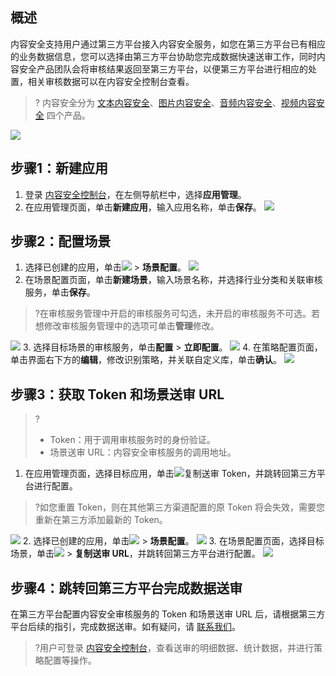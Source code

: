 ## 概述
内容安全支持用户通过第三方平台接入内容安全服务，如您在第三方平台已有相应的业务数据信息，您可以选择由第三方平台协助您完成数据快速送审工作，同时内容安全产品团队会将审核结果返回至第三方平台，以便第三方平台进行相应的处置，相关审核数据可以在内容安全控制台查看。
>? 内容安全分为 [文本内容安全](https://cloud.tencent.com/document/product/1124/80221)、[图片内容安全](https://cloud.tencent.com/document/product/1125/80241)、[音频内容安全](https://cloud.tencent.com/document/product/1219/80242)、[视频内容安全](https://cloud.tencent.com/document/product/1265/80243) 四个产品。
>
![](https://qcloudimg.tencent-cloud.cn/raw/7b0880e97fe9dd57654e82544e58d99b.png)


## 步骤1：新建应用
1. 登录 [内容安全控制台](https://console.cloud.tencent.com/cms/clouds/manage)，在左侧导航栏中，选择**应用管理**。
2. 在应用管理页面，单击**新建应用**，输入应用名称，单击**保存**。
![](https://qcloudimg.tencent-cloud.cn/raw/72f9daa35bff3fea3af70b7128598396.png)


## 步骤2：配置场景
1. 选择已创建的应用，单击![](https://qcloudimg.tencent-cloud.cn/raw/45ea0c018bd01e41ab9d45b9f44165a6.png) > **场景配置**。
![](https://qcloudimg.tencent-cloud.cn/raw/d5d5642e9d1c68641f0dced88fc7b0b0.png)
2. 在场景配置页面，单击**新建场景**，输入场景名称，并选择行业分类和关联审核服务，单击**保存**。
>?在审核服务管理中开启的审核服务可勾选，未开启的审核服务不可选。若想修改审核服务管理中的选项可单击**管理**修改。
>
![](https://qcloudimg.tencent-cloud.cn/raw/45cd8f1d506b7e4673795011aaffb409.png)
3. 选择目标场景的审核服务，单击**配置** > **立即配置**。
![](https://qcloudimg.tencent-cloud.cn/raw/7e96ed38821c5deba05302f52e892cff.png)
4. 在策略配置页面，单击界面右下方的**编辑**，修改识别策略，并关联自定义库，单击**确认**。
![](https://qcloudimg.tencent-cloud.cn/raw/f1027334edcc51f1a53af1a1ab7da8f8.png)


## 步骤3：获取 Token 和场景送审 URL
>?
>- Token：用于调用审核服务时的身份验证。
>- 场景送审 URL：内容安全审核服务的调用地址。
>
1. 在应用管理页面，选择目标应用，单击![](https://qcloudimg.tencent-cloud.cn/raw/88c930821441e502e4378062c3e72e01.png)复制送审 Token，并跳转回第三方平台进行配置。
>?如您重置 Token，则在其他第三方渠道配置的原 Token 将会失效，需要您重新在第三方添加最新的 Token。
>
![](https://qcloudimg.tencent-cloud.cn/raw/0ec2fe107942dbc1199cfcbda14537f7.png)
2.  选择已创建的应用，单击![](https://qcloudimg.tencent-cloud.cn/raw/45ea0c018bd01e41ab9d45b9f44165a6.png) > **场景配置**。
![](https://qcloudimg.tencent-cloud.cn/raw/8f5e0280e36ff2ad9b3b6c359369d8e2.png)
3. 在场景配置页面，选择目标场景，单击![](https://qcloudimg.tencent-cloud.cn/raw/45ea0c018bd01e41ab9d45b9f44165a6.png) > **复制送审 URL**，并跳转回第三方平台进行配置。
![](https://qcloudimg.tencent-cloud.cn/raw/ce92e483bdb9feea5a513222ea2855e5.png)

## 步骤4：跳转回第三方平台完成数据送审
在第三方平台配置内容安全审核服务的 Token 和场景送审 URL 后，请根据第三方平台后续的指引，完成数据送审。如有疑问，请 [联系我们](https://cloud.tencent.com/online-service)。
>?用户可登录 [内容安全控制台](https://console.cloud.tencent.com/cms/clouds/manage)，查看送审的明细数据、统计数据，并进行策略配置等操作。
[](id:bot)
